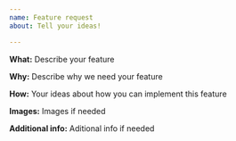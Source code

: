 ```yaml
---
name: Feature request
about: Tell your ideas!

---
```


**What:**
Describe your feature

**Why:**
Describe why we need your feature

**How:**
Your ideas about how you can implement this feature

**Images:**
Images if needed

**Additional info:**
Aditional info if needed
